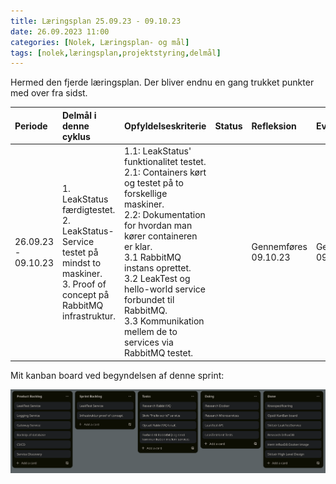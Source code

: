 ```yaml
---
title: Læringsplan 25.09.23 - 09.10.23
date: 26.09.2023 11:00
categories: [Nolek, Læringsplan- og mål]
tags: [nolek,læringsplan,projektstyring,delmål]
---
```

Hermed den fjerde læringsplan. Der bliver endnu en gang trukket punkter med over fra sidst.


|  Periode              |  Delmål i denne cyklus                                                                                                                                                 |  Opfyldelseskriterie                                                                                                                                                                                                                                                                                                                                                                                                                                                                                                                                                                                             |  Status                                  |  Refleksion                                                                                                                                                                                    |  Evaluering                                                                                                                                                                                                                                    |
|:----------------------|:-----------------------------------------------------------------------------------------------------------------------------------------------------------------------|:-----------------------------------------------------------------------------------------------------------------------------------------------------------------------------------------------------------------------------------------------------------------------------------------------------------------------------------------------------------------------------------------------------------------------------------------------------------------------------------------------------------------------------------------------------------------------------------------------------------------|:-----------------------------------------|:-----------------------------------------------------------------------------------------------------------------------------------------------------------------------------------------------|:-----------------------------------------------------------------------------------------------------------------------------------------------------------------------------------------------------------------------------------------------|
|  26.09.23 - 09.10.23  | 1. LeakStatus færdigtestet.<br>2. LeakStatus-Service testet på<br> mindst to maskiner.<br>3. Proof of concept på RabbitMQ infrastruktur.                               |                                                                                                                                                                                                                                                                         1.1: LeakStatus' funktionalitet testet.<br>2.1: Containers kørt og testet på to forskellige maskiner.<br>2.2: Dokumentation for hvordan man kører containeren er klar.<br>3.1 RabbitMQ instans oprettet.<br>3.2 LeakTest og hello-world service forbundet til RabbitMQ.<br>3.3 Kommunikation mellem de to services via RabbitMQ testet.  |                                          | Gennemføres 09.10.23                                                                                                                                                                           | Gennemføres 09.10.23                                                                                                                                                                                                                           |  


Mit kanban board ved begyndelsen af denne sprint:

  <img src="/assets/images/kanban-120923.png" alt="Image should have been here.">

